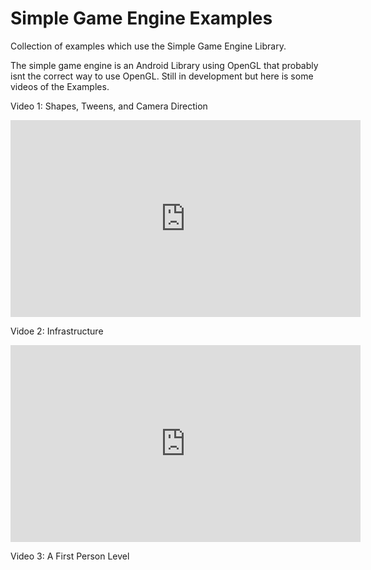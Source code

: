 # Simple Game Engine Examples
Collection of examples which use the Simple Game Engine Library.

The simple game engine is an Android Library using OpenGL that probably isnt the correct way to use OpenGL. Still in development but here is some videos of the Examples.

Video 1: Shapes, Tweens, and Camera Direction 

<iframe width="560" height="315" src="https://www.youtube.com/embed/LUiqlVIovpU" frameborder="0" allowfullscreen>Example 1</iframe>

Vidoe 2: Infrastructure

<iframe width="560" height="315" src="https://www.youtube.com/embed/3QSwVIf4KPg" frameborder="0" allowfullscreen></iframe>

Video 3: A First Person Level

